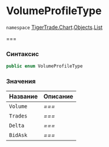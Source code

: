# VolumeProfileType

`namespace` [TigerTrade.Chart](../../../../).[Objects](../).[List](./)

\===

### Синтаксис

```csharp
public enum VolumeProfileType
```

### Значения

| Название | Описание |
| -------- | -------- |
| `Volume` | _===_    |
| `Trades` | _===_    |
| `Delta`  | _===_    |
| `BidAsk` | _===_    |
